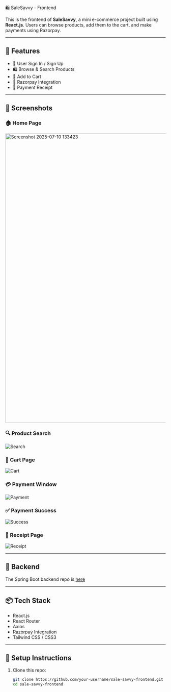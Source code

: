 🛍️ SaleSavvy - Frontend

This is the frontend of **SaleSavvy**, a mini e-commerce project built using **React.js**. Users can browse products, add them to the cart, and make payments using Razorpay.

---

## 🚀 Features

- 🔐 User Sign In / Sign Up
- 🛍️ Browse & Search Products
- 🛒 Add to Cart
- 💸 Razorpay Integration
- 📄 Payment Receipt

---

## 📸 Screenshots

### 🏠 Home Page


<img width="1895" height="907" alt="Screenshot 2025-07-10 133423" src="https://github.com/user-attachments/assets/e6ab227a-673b-4a23-8c0b-62a3ebba474f" />


### 🔍 Product Search
![Search](screenshots/search.png)

### 🛒 Cart Page
![Cart](screenshots/cart.png)

### 💳 Payment Window
![Payment](screenshots/payment.png)

### ✅ Payment Success
![Success](screenshots/success.png)

### 🧾 Receipt Page
![Receipt](screenshots/receipt.png)

---

## 🔗 Backend

The Spring Boot backend repo is [here](https://github.com/your-username/sale-savvy-backend)

---

## 📦 Tech Stack

- React.js
- React Router
- Axios
- Razorpay Integration
- Tailwind CSS / CSS3

---

## 🔧 Setup Instructions

1. Clone this repo:
   ```bash
   git clone https://github.com/your-username/sale-savvy-frontend.git
   cd sale-savvy-frontend
